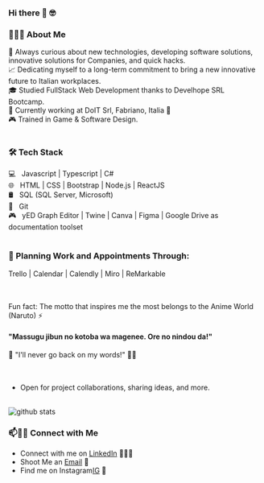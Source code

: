 ### Hi there 👋 🤓

<h3> 👨🏻‍💻 About Me </h3>

🤔 Always curious about new technologies, developing software solutions, innovative solutions for Companies, and quick hacks.<br/>
📈 Dedicating myself to a long-term commitment to bring a new innovative future to Italian workplaces.<br/>
🎓 Studied FullStack Web Development thanks to Develhope SRL Bootcamp.<br/>
🌱 Currently working at DoIT Srl, Fabriano, Italia 💙<br/>
🎮 Trained in Game & Software Design.
<br/><br/>

<h3>🛠 Tech Stack</h3>

💻 &nbsp; Javascript | Typescript | C# <br/>
🌐 &nbsp; HTML | CSS | Bootstrap | Node.js | ReactJS <br/>
🛢 &nbsp; SQL (SQL Server, Microsoft)<br/>
🔧 &nbsp; Git<br/>
🎮 &nbsp; yED Graph Editor | Twine | Canva | Figma | Google Drive as documentation toolset
<br/><br/>

<h3>📆 Planning Work and Appointments Through:</h3>
Trello | Calendar | Calendly | Miro | ReMarkable
<br/><br/><br/>

Fun fact: The motto that inspires me the most belongs to the Anime World (Naruto) ⚡ 
    <h4> "Massugu jibun no kotoba wa magenee. Ore no nindou da!" </h4> 🍃
    "I'll never go back on my words!" 👊🏻
<br/><br/><br/>
    
- Open for project collaborations, sharing ideas, and more.
<br/><br/>

![github stats](https://github-readme-stats.vercel.app/api?username=SkelGames95&show_icons=true)

### 📫🤝🏻 Connect with Me

 - Connect with me on [LinkedIn](https://www.linkedin.com/in/pm13365sk/) 👨🏻‍💻
 - Shoot Me an [Email](mailto:polentamarco.dev@gmail.com) 💌
 - Find me on Instagram[IG](https://www.instagram.com/polebit/) 📸
